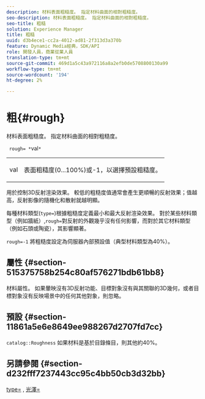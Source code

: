 ```yaml
---
description: 材料表面粗糙度。 指定材料曲面的相對粗糙度。
seo-description: 材料表面粗糙度。 指定材料曲面的相對粗糙度。
seo-title: 粗糙
solution: Experience Manager
title: 粗糙
uuid: d3b4ece1-cc2a-4012-ad81-2f313d3a370b
feature: Dynamic Media經典，SDK/API
role: 開發人員，商業從業人員
translation-type: tm+mt
source-git-commit: 469d1a5c43a972116a8a2efb0de5708800130a99
workflow-type: tm+mt
source-wordcount: '194'
ht-degree: 2%

---
```



# 粗{#rough}

材料表面粗糙度。 指定材料曲面的相對粗糙度。

` rough= *`val`*`

<table id="simpletable_432E33EC87144AC7A2A8D9406F862708"> 
 <tr class="strow"> 
  <td class="stentry"> <p> <span class="varname"> val  </span> </p> </td> 
  <td class="stentry"> <p>表面粗糙度(0...100%)或-1，以選擇預設粗糙度。 </p> </td> 
 </tr> 
</table>

用於控制3D反射渲染效果。 較低的粗糙度值通常會產生更順暢的反射效果；值越高，反射影像的隨機化和散射就越明顯。

每種材料類型(`type=`)根據粗糙度定義最小和最大反射渲染效果。 對於某些材料類型（例如牆紙）,`rough=`對反射的外觀幾乎沒有任何影響，而對於其它材料類型（例如石頭或陶瓷），其影響顯著。

`rough=-1` 將粗糙度設定為伺服器內部預設值（典型材料類型為40%）。

## 屬性 {#section-515375758b254c80af576271bdb61bb8}

材料屬性。 如果暈映沒有3D反射功能、目標對象沒有與其關聯的3D幾何，或者目標對象沒有反映場景中的任何其他對象，則忽略。

## 預設 {#section-11861a5e6e8649ee988267d2707fd7cc}

`catalog::Roughness` 如果材料是基於目錄條目，則其他約40%。

## 另請參閱 {#section-d232fff7237443cc95c4bb50cb3d32bb}

[type=](../../../../../ir-api/http-protocol/image-rendering-api-ref/c-ir-http-protocol-ref/c-ir-http-protocol-command-reference/r-ir-http-type.md#reference-128c7de89e2d46838019b560f3f84a35) , [光澤=](../../../../../ir-api/http-protocol/image-rendering-api-ref/c-ir-http-protocol-ref/c-ir-http-protocol-command-reference/r-ir-http-gloss.md#reference-325aef2ee51e4e1584a06047427340ca)
